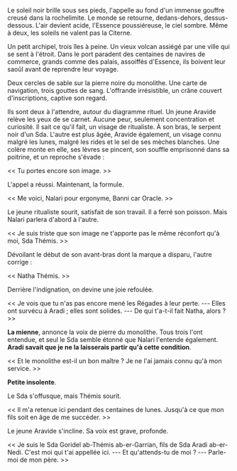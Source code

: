 Le soleil noir brille sous ses pieds, l'appelle au fond d'un immense gouffre creusé dans la rochelimite. Le monde se retourne, dedans-dehors, dessus-dessous. L'air devient acide, l'Essence poussiéreuse, le ciel sombre. Même à deux, les soleils ne valent pas la Citerne.

Un petit archipel, trois îles à peine. Un vieux volcan assiégé par une ville qui se sent à l'étroit. Dans le port paradent des centaines de navires de commerce, grands comme des palais, assoiffés d'Essence, ils boivent leur saoûl avant de reprendre leur voyage. 

Deux cercles de sable sur la pierre noire du monolithe. Une carte de navigation, trois gouttes de sang. L'offrande irrésistible, un crâne couvert d'inscriptions, captive son regard.

Ils sont deux à l'attendre, autour du diagramme rituel. Un jeune Aravide relève les yeux de se carnet. Aucune peur, seulement concentration et curiosité. Il sait ce qu'il fait, un visage de ritualiste. À son bras, le serpent noir d'un Sda. L'autre est plus âgée, Aravide également, un visage connu malgré les lunes, malgré les rides et le sel de ses mèches blanches. Une colère monte en elle, ses lèvres se pincent, son souffle emprisonné dans sa poitrine, et un reproche s'évade : 

<< Tu portes encore son image. >>

L'appel a réussi. Maintenant, la formule. 

<< Me voici, Nalari pour ergonyme, Banni car Oracle. >>

Le jeune ritualiste sourit, satisfait de son travail. Il a ferré son poisson. Mais Nalari parlera d'abord à l'autre. 

<< Je suis triste que son image ne t'apporte pas le même réconfort qu'à moi, Sda Thémis. >>

Dévoilant le début de son avant-bras dont la marque a disparu, l'autre corrige :

<< Natha Thémis. >>

Derrière l'indignation, on devine une joie refoulée. 

<< Je vois que tu n'as pas encore mené les Régades à leur perte. 
--- Elles ont survécu à Aradi ; elles sont solides. 
--- De qui t'a-t-il fait Natha, alors ? >>

**La mienne**, annonce la voix de pierre du monolithe. Tous trois l'ont entendue, et seul le Sda semble étonné que Nalari l'entende également. **Aradi savait que je ne la laisserais partir qu'à cette condition**. 

<< Et le monolithe est-il un bon maître ? Je ne l'ai jamais connu qu'à mon service. >>

**Petite insolente**.

Le Sda s'offusque, mais Thémis sourit. 

<< Il m'a retenue ici pendant des centaines de lunes. Jusqu'à ce que mon fils soit en âge de me succéder. >>

Le jeune Aravide s'incline. Sa voix est grave, profonde. 

<< Je suis le Sda Goridel ab-Thémis ab-er-Garrian, fils de Sda Aradi ab-er-Nedi. C'est moi qui t'ai appellée ici. 
--- Et qu'attends-tu de moi ? 
--- Parle-moi de mon père. >>

